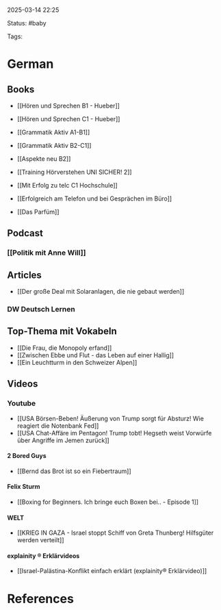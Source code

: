 2025-03-14 22:25

Status: #baby 

Tags:


# German

## Books

- [[Hören und Sprechen B1 - Hueber]]
- [[Hören und Sprechen C1 - Hueber]]
- [[Grammatik Aktiv A1-B1]]
- [[Grammatik Aktiv B2-C1]]
- [[Aspekte neu B2]]
- [[Training Hörverstehen UNI SICHER! 2]]
- [[Mit Erfolg zu telc C1 Hochschule]]
- [[Erfolgreich am Telefon und bei Gesprächen im Büro]]

- [[Das Parfüm]]
## Podcast

### [[Politik mit Anne Will]]


## Articles

- [[Der große Deal mit Solaranlagen, die nie gebaut werden]]

### DW Deutsch Lernen

## Top-Thema mit Vokabeln

- [[Die Frau, die Monopoly erfand]]
- [[Zwischen Ebbe und Flut - das Leben auf einer Hallig]]
- [[Ein Leuchtturm in den Schweizer Alpen]]

## Videos

### Youtube

- [[USA Börsen-Beben! Äußerung von Trump sorgt für Absturz! Wie reagiert die Notenbank Fed]]
- [[USA Chat-Affäre im Pentagon! Trump tobt! Hegseth weist Vorwürfe über Angriffe im Jemen zurück]]

#### 2 Bored Guys
- [[Bernd das Brot ist so ein Fiebertraum]]

#### Felix Sturm
- [[Boxing for Beginners. Ich bringe euch Boxen bei.. - Episode 1]]

#### WELT
- [[KRIEG IN GAZA - Israel stoppt Schiff von Greta Thunberg! Hilfsgüter werden verteilt]]

#### explainity ® Erklärvideos
- [[Israel-Palästina-Konflikt einfach erklärt (explainity® Erklärvideo)]]




# References